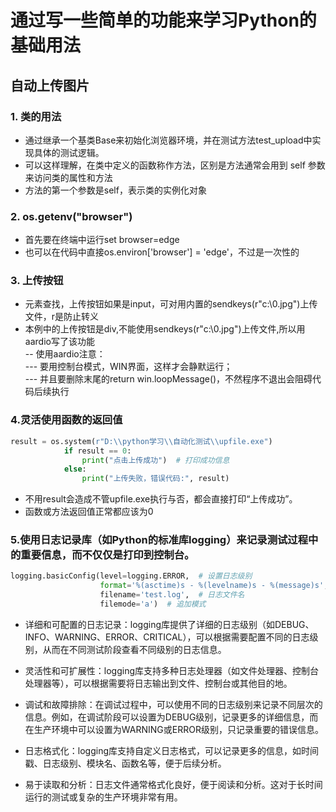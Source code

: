 # 通过写一些简单的功能来学习Python的基础用法



## 自动上传图片

### 1. 类的用法
- 通过继承一个基类Base来初始化浏览器环境，并在测试方法test_upload中实现具体的测试逻辑。
- 可以这样理解，在类中定义的函数称作方法，区别是方法通常会用到 self 参数来访问类的属性和方法
- 方法的第一个参数是self，表示类的实例化对象

### 2. os.getenv("browser")
- 首先要在终端中运行set browser=edge
- 也可以在代码中直接os.environ['browser'] = 'edge'，不过是一次性的

### 3. 上传按钮
- 元素查找，上传按钮如果是input，可对用内置的sendkeys(r"c:\0.jpg")上传文件，r是防止转义
- 本例中的上传按钮是div,不能使用sendkeys(r"c:\0.jpg")上传文件,所以用aardio写了该功能  
-- 使用aardio注意：  
--- 要用控制台模式，WIN界面，这样才会静默运行；  
--- 并且要删除末尾的return win.loopMessage()，不然程序不退出会阻碍代码后续执行



### 4.灵活使用函数的返回值
```python
result = os.system(r"D:\\python学习\\自动化测试\\upfile.exe")
            if result == 0:
                print("点击上传成功")  # 打印成功信息
            else:
                print("上传失败，错误代码:", result)
```
- 不用result会造成不管upfile.exe执行与否，都会直接打印“上传成功”。
- 函数或方法返回值正常都应该为0

### 5.使用日志记录库（如Python的标准库logging）来记录测试过程中的重要信息，而不仅仅是打印到控制台。
```python
logging.basicConfig(level=logging.ERROR,  # 设置日志级别
                    format='%(asctime)s - %(levelname)s - %(message)s',
                    filename='test.log',  # 日志文件名
                    filemode='a')  # 追加模式
```
- 详细和可配置的日志记录：logging库提供了详细的日志级别（如DEBUG、INFO、WARNING、ERROR、CRITICAL），可以根据需要配置不同的日志级别，从而在不同测试阶段查看不同级别的日志信息。

- 灵活性和可扩展性：logging库支持多种日志处理器（如文件处理器、控制台处理器等），可以根据需要将日志输出到文件、控制台或其他目的地。

- 调试和故障排除：在调试过程中，可以使用不同的日志级别来记录不同层次的信息。例如，在调试阶段可以设置为DEBUG级别，记录更多的详细信息，而在生产环境中可以设置为WARNING或ERROR级别，只记录重要的错误信息。

- 日志格式化：logging库支持自定义日志格式，可以记录更多的信息，如时间戳、日志级别、模块名、函数名等，便于后续分析。

- 易于读取和分析：日志文件通常格式化良好，便于阅读和分析。这对于长时间运行的测试或复杂的生产环境非常有用。




 

